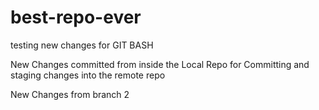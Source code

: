 # best-repo-ever


testing new changes for GIT BASH

New Changes committed from inside the Local Repo for Committing and staging changes into the 
remote repo

New Changes from branch 2

